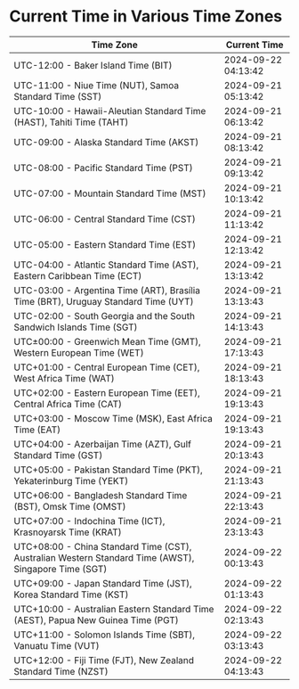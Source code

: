 # Current Time in Various Time Zones

| Time Zone | Current Time |
|-----------|--------------|
| UTC-12:00 - Baker Island Time (BIT) | 2024-09-22 04:13:42 |
| UTC-11:00 - Niue Time (NUT), Samoa Standard Time (SST) | 2024-09-21 05:13:42 |
| UTC-10:00 - Hawaii-Aleutian Standard Time (HAST), Tahiti Time (TAHT) | 2024-09-21 06:13:42 |
| UTC-09:00 - Alaska Standard Time (AKST) | 2024-09-21 08:13:42 |
| UTC-08:00 - Pacific Standard Time (PST) | 2024-09-21 09:13:42 |
| UTC-07:00 - Mountain Standard Time (MST) | 2024-09-21 10:13:42 |
| UTC-06:00 - Central Standard Time (CST) | 2024-09-21 11:13:42 |
| UTC-05:00 - Eastern Standard Time (EST) | 2024-09-21 12:13:42 |
| UTC-04:00 - Atlantic Standard Time (AST), Eastern Caribbean Time (ECT) | 2024-09-21 13:13:42 |
| UTC-03:00 - Argentina Time (ART), Brasília Time (BRT), Uruguay Standard Time (UYT) | 2024-09-21 13:13:43 |
| UTC-02:00 - South Georgia and the South Sandwich Islands Time (SGT) | 2024-09-21 14:13:43 |
| UTC±00:00 - Greenwich Mean Time (GMT), Western European Time (WET) | 2024-09-21 17:13:43 |
| UTC+01:00 - Central European Time (CET), West Africa Time (WAT) | 2024-09-21 18:13:43 |
| UTC+02:00 - Eastern European Time (EET), Central Africa Time (CAT) | 2024-09-21 19:13:43 |
| UTC+03:00 - Moscow Time (MSK), East Africa Time (EAT) | 2024-09-21 19:13:43 |
| UTC+04:00 - Azerbaijan Time (AZT), Gulf Standard Time (GST) | 2024-09-21 20:13:43 |
| UTC+05:00 - Pakistan Standard Time (PKT), Yekaterinburg Time (YEKT) | 2024-09-21 21:13:43 |
| UTC+06:00 - Bangladesh Standard Time (BST), Omsk Time (OMST) | 2024-09-21 22:13:43 |
| UTC+07:00 - Indochina Time (ICT), Krasnoyarsk Time (KRAT) | 2024-09-21 23:13:43 |
| UTC+08:00 - China Standard Time (CST), Australian Western Standard Time (AWST), Singapore Time (SGT) | 2024-09-22 00:13:43 |
| UTC+09:00 - Japan Standard Time (JST), Korea Standard Time (KST) | 2024-09-22 01:13:43 |
| UTC+10:00 - Australian Eastern Standard Time (AEST), Papua New Guinea Time (PGT) | 2024-09-22 02:13:43 |
| UTC+11:00 - Solomon Islands Time (SBT), Vanuatu Time (VUT) | 2024-09-22 03:13:43 |
| UTC+12:00 - Fiji Time (FJT), New Zealand Standard Time (NZST) | 2024-09-22 04:13:43 |
